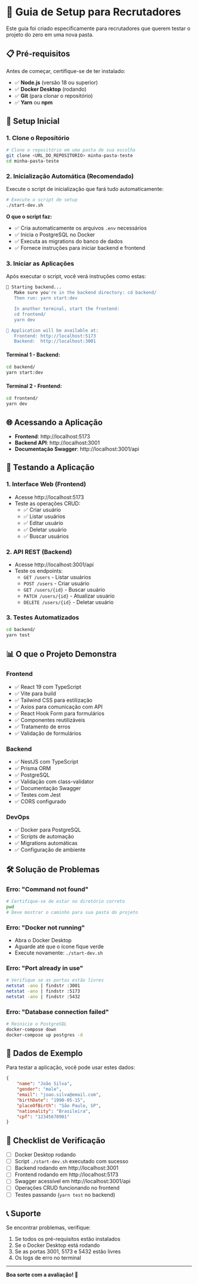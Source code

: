 # 🚀 Guia de Setup para Recrutadores

Este guia foi criado especificamente para recrutadores que querem testar o projeto do zero em uma nova pasta.

## 📋 Pré-requisitos

Antes de começar, certifique-se de ter instalado:

-   ✅ **Node.js** (versão 18 ou superior)
-   ✅ **Docker Desktop** (rodando)
-   ✅ **Git** (para clonar o repositório)
-   ✅ **Yarn** ou **npm**

## 🔧 Setup Inicial

### 1. Clone o Repositório

```bash
# Clone o repositório em uma pasta de sua escolha
git clone <URL_DO_REPOSITORIO> minha-pasta-teste
cd minha-pasta-teste
```

### 2. Inicialização Automática (Recomendado)

Execute o script de inicialização que fará tudo automaticamente:

```bash
# Execute o script de setup
./start-dev.sh
```

**O que o script faz:**

-   ✅ Cria automaticamente os arquivos `.env` necessários
-   ✅ Inicia o PostgreSQL no Docker
-   ✅ Executa as migrations do banco de dados
-   ✅ Fornece instruções para iniciar backend e frontend

### 3. Iniciar as Aplicações

Após executar o script, você verá instruções como estas:

```bash
🔧 Starting backend...
   Make sure you're in the backend directory: cd backend/
   Then run: yarn start:dev

   In another terminal, start the frontend:
   cd frontend/
   yarn dev

🎯 Application will be available at:
   Frontend: http://localhost:5173
   Backend:  http://localhost:3001
```

#### Terminal 1 - Backend:

```bash
cd backend/
yarn start:dev
```

#### Terminal 2 - Frontend:

```bash
cd frontend/
yarn dev
```

## 🌐 Acessando a Aplicação

-   **Frontend**: http://localhost:5173
-   **Backend API**: http://localhost:3001
-   **Documentação Swagger**: http://localhost:3001/api

## 🧪 Testando a Aplicação

### 1. Interface Web (Frontend)

-   Acesse http://localhost:5173
-   Teste as operações CRUD:
    -   ✅ Criar usuário
    -   ✅ Listar usuários
    -   ✅ Editar usuário
    -   ✅ Deletar usuário
    -   ✅ Buscar usuários

### 2. API REST (Backend)

-   Acesse http://localhost:3001/api
-   Teste os endpoints:
    -   `GET /users` - Listar usuários
    -   `POST /users` - Criar usuário
    -   `GET /users/{id}` - Buscar usuário
    -   `PATCH /users/{id}` - Atualizar usuário
    -   `DELETE /users/{id}` - Deletar usuário

### 3. Testes Automatizados

```bash
cd backend/
yarn test
```

## 📊 O que o Projeto Demonstra

### Frontend

-   ✅ React 19 com TypeScript
-   ✅ Vite para build
-   ✅ Tailwind CSS para estilização
-   ✅ Axios para comunicação com API
-   ✅ React Hook Form para formulários
-   ✅ Componentes reutilizáveis
-   ✅ Tratamento de erros
-   ✅ Validação de formulários

### Backend

-   ✅ NestJS com TypeScript
-   ✅ Prisma ORM
-   ✅ PostgreSQL
-   ✅ Validação com class-validator
-   ✅ Documentação Swagger
-   ✅ Testes com Jest
-   ✅ CORS configurado

### DevOps

-   ✅ Docker para PostgreSQL
-   ✅ Scripts de automação
-   ✅ Migrations automáticas
-   ✅ Configuração de ambiente

## 🛠️ Solução de Problemas

### Erro: "Command not found"

```bash
# Certifique-se de estar no diretório correto
pwd
# Deve mostrar o caminho para sua pasta do projeto
```

### Erro: "Docker not running"

-   Abra o Docker Desktop
-   Aguarde até que o ícone fique verde
-   Execute novamente: `./start-dev.sh`

### Erro: "Port already in use"

```bash
# Verifique se as portas estão livres
netstat -ano | findstr :3001
netstat -ano | findstr :5173
netstat -ano | findstr :5432
```

### Erro: "Database connection failed"

```bash
# Reinicie o PostgreSQL
docker-compose down
docker-compose up postgres -d
```

## 📝 Dados de Exemplo

Para testar a aplicação, você pode usar estes dados:

```json
{
    "name": "João Silva",
    "gender": "male",
    "email": "joao.silva@email.com",
    "birthDate": "1990-05-15",
    "placeOfBirth": "São Paulo, SP",
    "nationality": "Brasileira",
    "cpf": "12345678901"
}
```

## 🎯 Checklist de Verificação

-   [ ] Docker Desktop rodando
-   [ ] Script `./start-dev.sh` executado com sucesso
-   [ ] Backend rodando em http://localhost:3001
-   [ ] Frontend rodando em http://localhost:5173
-   [ ] Swagger acessível em http://localhost:3001/api
-   [ ] Operações CRUD funcionando no frontend
-   [ ] Testes passando (`yarn test` no backend)

## 📞 Suporte

Se encontrar problemas, verifique:

1. Se todos os pré-requisitos estão instalados
2. Se o Docker Desktop está rodando
3. Se as portas 3001, 5173 e 5432 estão livres
4. Os logs de erro no terminal

---

**Boa sorte com a avaliação! 🚀**
